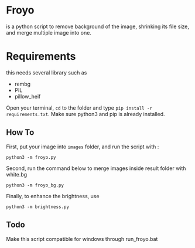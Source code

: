 # Froyo
is a python script to remove background of the image, shrinking its file size, and merge multiple image into one.

# Requirements
this needs several library such as 
- rembg
- PIL
- pillow_heif

Open your terminal, `cd` to the folder and type `pip install -r requirements.txt`.
Make sure python3 and pip is already installed.

## How To

First, put your image into `images` folder, and run the script with : 
```
python3 -m froyo.py
```

Second, run the command below to merge images inside result folder with white.bg
```
python3 -m froyo_bg.py
```

Finally, to enhance the brightness, use
```
python3 -m brightness.py
```

## Todo
Make this script compatible for windows through run_froyo.bat
